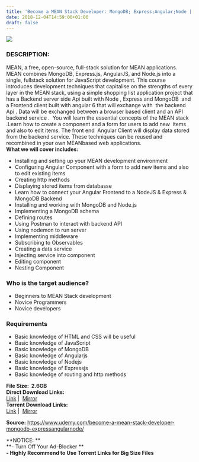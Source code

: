 ```yaml
---
title: 'Become a MEAN Stack Developer: MongoDB; Express;Angular;Node | [ 114.99$ Course For Free ]'
date: 2018-12-04T14:59:00+01:00
draft: false
---
```


[![](https://4.bp.blogspot.com/-kibcq4MIKBU/XAaHaYPrq7I/AAAAAAAAAik/0jasem3138gH-GO9l-RVIK_9PCOuvsM0wCLcBGAs/s640/Become-a-MEAN-Stack-Developer-MongoDB-Express-Angular-Node.jpg)](https://4.bp.blogspot.com/-kibcq4MIKBU/XAaHaYPrq7I/AAAAAAAAAik/0jasem3138gH-GO9l-RVIK_9PCOuvsM0wCLcBGAs/s1600/Become-a-MEAN-Stack-Developer-MongoDB-Express-Angular-Node.jpg)

### DESCRIPTION:

MEAN, a free, open-source, full-stack solution for MEAN applications. MEAN combines MongoDB, Express.js, AngularJS, and Node.js into a single, full­stack solution for JavaScript development. This course introduces development techniques that capitalise on the strengths of every layer in the MEAN stack, using a simple shopping list application project that has a Backend server side Api built with Node , Express and MongoDB  and a Frontend client built with angular 6 that will exchange with  the backend Api . Data will be exchanged between a browser based client and an API  backend service .  You will learn the essential concepts of the MEAN stack .Learn how to create a component and a form for users to add new  items and also to edit items. The front end  Angular Client will display data stored from the backend service. These techniques can be reused and recombined in your own MEAN­based web applications.  
**What we will cover includes:**  

*   Installing and setting up your MEAN development environment
*   Configuring Angular Component with a form to add new items and also to edit existing items
*   Creating http methods
*   Displaying stored items from databasse
*   Learn how to connect your Angular Frontend to a NodeJS & Express & MongoDB Backend
*   Installing and working with MongoDB and Node.js
*   Implementing a MongoDB schema
*   Defining routes
*   Using Postman to interact with backend API
*   Using nodemon to run server
*   Implementing middleware
*   Subscribing to Observables
*   Creating a data service
*   Injecting service into component
*   Editing component
*   Nesting Component

### Who is the target audience?

*   Beginners to MEAN Stack development
*   Novice Programmers
*   Novice developers

### Requirements

*   Basic knowledge of HTML and CSS will be useful
*   Basic knowledge of JavaScript
*   Basic knowledge of MongoDB
*   Basic knowledge of Angularjs
*   Basic knowledge of Nodejs
*   Basic knowledge of Expressjs
*   Basic knowledge of routing and http methods

**File Size:  2.6GB**  
**Direct Download Links:**  
 [Link](http://crowdurl.com/BecomeaMEANlink1) |  [Mirror](http://crowdurl.com/BecomeaMEANlink2)  
**Torrent Download Links:**  
 [Link](http://crowdurl.com/BecomeaMEANtorrent1) |  [Mirror](http://crowdurl.com/BecomeaMEANtorrent2)  
  
**Source:** https://www.udemy.com/become-a-mean-stack-developer-mongodb-expressangularnode/  
  
**NOTICE: **  
**\- Turn Off Your Ad-Blocker **  
**\- Highly Recommend to Use Torrent Links for Big Size Files**